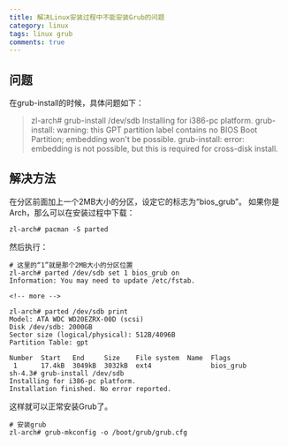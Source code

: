 ```yaml
---
title: 解决Linux安装过程中不能安装Grub的问题
category: linux
tags: linux grub
comments: true
---
```


## 问题

在grub-install的时候，具体问题如下：

> zl-arch# grub-install /dev/sdb
> Installing for i386-pc platform.
> grub-install: warning: this GPT partition label contains no BIOS Boot Partition; embedding won't be possible.
> grub-install: error: embedding is not possible, but this is required for cross-disk install.


## 解决方法


在分区前面加上一个2MB大小的分区，设定它的标志为“bios_grub”。
如果你是Arch，那么可以在安装过程中下载：

```shell
zl-arch# pacman -S parted
```
然后执行：

```shell
# 这里的“1”就是那个2MB大小的分区位置
zl-arch# parted /dev/sdb set 1 bios_grub on
Information: You may need to update /etc/fstab.

<!-- more -->

zl-arch# parted /dev/sdb print
Model: ATA WDC WD20EZRX-00D (scsi)
Disk /dev/sdb: 2000GB
Sector size (logical/physical): 512B/4096B
Partition Table: gpt

Number  Start   End     Size    File system  Name  Flags
 1      17.4kB  3049kB  3032kB  ext4               bios_grub
sh-4.3# grub-install /dev/sdb
Installing for i386-pc platform.
Installation finished. No error reported.
```
这样就可以正常安装Grub了。

```shell
# 安装grub
zl-arch# grub-mkconfig -o /boot/grub/grub.cfg
```
